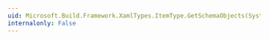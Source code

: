 ```yaml
---
uid: Microsoft.Build.Framework.XamlTypes.ItemType.GetSchemaObjects(System.Type)
internalonly: False
---
```

